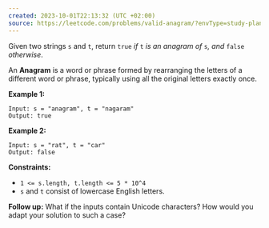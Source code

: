 ```yaml
---
created: 2023-10-01T22:13:32 (UTC +02:00)
source: https://leetcode.com/problems/valid-anagram/?envType=study-plan-v2&envId=top-interview-150
---
```

Given two strings `s` and `t`, return `true` _if_ `t` _is an anagram of_ `s`_, and_ `false` _otherwise_.

An **Anagram** is a word or phrase formed by rearranging the letters of a different word or phrase, typically using all the original letters exactly once.

**Example 1:**

```
Input: s = "anagram", t = "nagaram"
Output: true

```

**Example 2:**

```
Input: s = "rat", t = "car"
Output: false

```

**Constraints:**

-   `1 <= s.length, t.length <= 5 * 10^4`
-   `s` and `t` consist of lowercase English letters.

**Follow up:** What if the inputs contain Unicode characters? How would you adapt your solution to such a case?
